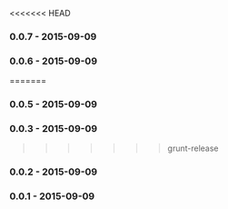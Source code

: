 <<<<<<< HEAD
### 0.0.7 - 2015-09-09
### 0.0.6 - 2015-09-09
=======
### 0.0.5 - 2015-09-09
### 0.0.3 - 2015-09-09
>>>>>>> grunt-release
### 0.0.2 - 2015-09-09
### 0.0.1 - 2015-09-09
